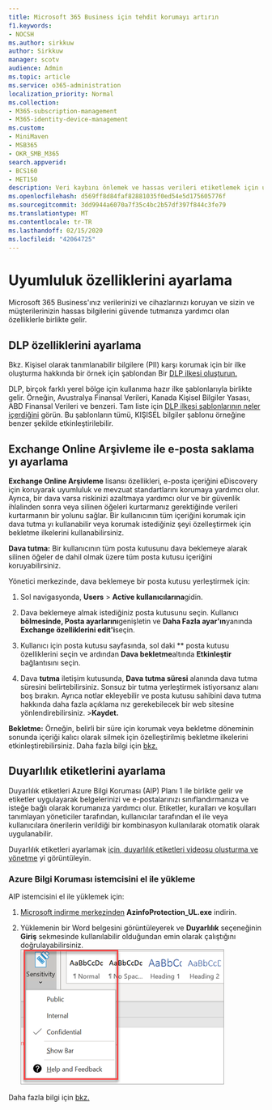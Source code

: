 ```yaml
---
title: Microsoft 365 Business için tehdit korumayı artırın
f1.keywords:
- NOCSH
ms.author: sirkkuw
author: Sirkkuw
manager: scotv
audience: Admin
ms.topic: article
ms.service: o365-administration
localization_priority: Normal
ms.collection:
- M365-subscription-management
- M365-identity-device-management
ms.custom:
- MiniMaven
- MSB365
- OKR_SMB_M365
search.appverid:
- BCS160
- MET150
description: Veri kaybını önlemek ve hassas verileri etiketlemek için uyumluluk özelliklerini ayarlayın.
ms.openlocfilehash: d569ff8d84faf82881035f0ed54e5d175605776f
ms.sourcegitcommit: 3dd9944a6070a7f35c4bc2b57df397f844c3fe79
ms.translationtype: MT
ms.contentlocale: tr-TR
ms.lasthandoff: 02/15/2020
ms.locfileid: "42064725"
---
```

# <a name="set-up-compliance-features"></a>Uyumluluk özelliklerini ayarlama

Microsoft 365 Business'ınız verilerinizi ve cihazlarınızı koruyan ve sizin ve müşterilerinizin hassas bilgilerini güvende tutmanıza yardımcı olan özelliklerle birlikte gelir.

## <a name="set-up-dlp-features"></a>DLP özelliklerini ayarlama

Bkz. Kişisel olarak tanımlanabilir bilgilere (PII) karşı korumak için bir ilke oluşturma hakkında bir örnek için şablondan Bir [DLP ilkesi oluşturun.](https://support.office.com/article/59414438-99f5-488b-975c-5023f2254369) 
  
DLP, birçok farklı yerel bölge için kullanıma hazır ilke şablonlarıyla birlikte gelir. Örneğin, Avustralya Finansal Verileri, Kanada Kişisel Bilgiler Yasası, ABD Finansal Verileri ve benzeri. Tam liste için [DLP ilkesi şablonlarının neler içerdiğini](https://support.office.com/article/c2e588d3-8f4f-4937-a286-8c399f28953a) görün. Bu şablonların tümü, KIŞISEL bilgiler şablonu örneğine benzer şekilde etkinleştirilebilir. 
  
## <a name="set-up-email-retention-with-exchange-online-archiving"></a>Exchange Online Arşivleme ile e-posta saklama yı ayarlama

 **Exchange Online Arşivleme** lisansı özellikleri, e-posta içeriğini eDiscovery için koruyarak uyumluluk ve mevzuat standartlarını korumaya yardımcı olur. Ayrıca, bir dava varsa riskinizi azaltmaya yardımcı olur ve bir güvenlik ihlalinden sonra veya silinen öğeleri kurtarmanız gerektiğinde verileri kurtarmanın bir yolunu sağlar. Bir kullanıcının tüm içeriğini korumak için dava tutma yı kullanabilir veya korumak istediğiniz şeyi özelleştirmek için bekletme ilkelerini kullanabilirsiniz.
  
**Dava tutma:** Bir kullanıcının tüm posta kutusunu dava beklemeye alarak silinen öğeler de dahil olmak üzere tüm posta kutusu içeriğini koruyabilirsiniz. 
    
Yönetici merkezinde, dava beklemeye bir posta kutusu yerleştirmek için:
    
1. Sol navigasyonda, **Users** \> **Active kullanıcılarına**gidin.
    
2. Dava beklemeye almak istediğiniz posta kutusunu seçin. Kullanıcı **bölmesinde, Posta ayarlarını**genişletin ve **Daha Fazla ayar'ın**yanında **Exchange özelliklerini edit'i**seçin.
    
3. Kullanıcı için posta kutusu sayfasında, sol daki ** posta kutusu özelliklerini seçin ve ardından **Dava bekletme**altında **Etkinleştir** bağlantısını seçin.
    
4. Dava **tutma** iletişim kutusunda, **Dava tutma süresi** alanında dava tutma süresini belirtebilirsiniz. Sonsuz bir tutma yerleştirmek istiyorsanız alanı boş bırakın. Ayrıca notlar ekleyebilir ve posta kutusu sahibini dava tutma hakkında daha fazla açıklama nız gerekebilecek bir web sitesine yönlendirebilirsiniz. \>**Kaydet.**
    
**Bekletme:** Örneğin, belirli bir süre için korumak veya bekletme döneminin sonunda içeriği kalıcı olarak silmek için özelleştirilmiş bekletme ilkelerini etkinleştirebilirsiniz. Daha fazla bilgi için [bkz.](https://support.office.com/article/5e377752-700d-4870-9b6d-12bfc12d2423)

## <a name="set-up-sensitivity-labels"></a>Duyarlılık etiketlerini ayarlama

Duyarlılık etiketleri Azure Bilgi Koruması (AIP) Planı 1 ile birlikte gelir ve etiketler uygulayarak belgelerinizi ve e-postalarınızı sınıflandırmanıza ve isteğe bağlı olarak korumanıza yardımcı olur. Etiketler, kuralları ve koşulları tanımlayan yöneticiler tarafından, kullanıcılar tarafından el ile veya kullanıcılara önerilerin verildiği bir kombinasyon kullanılarak otomatik olarak uygulanabilir.

Duyarlılık etiketleri ayarlamak [için, duyarlılık etiketleri videosu oluşturma ve yönetme](https://support.office.com/article/2fb96b54-7dd2-4f0c-ac8d-170790d4b8b9) yi görüntüleyin.



### <a name="install-the-azure-information-protection-client-manually"></a>Azure Bilgi Koruması istemcisini el ile yükleme

AIP istemcisini el ile yüklemek için:

1. [Microsoft indirme merkezinden](https://www.microsoft.com/download/details.aspx?id=53018) **AzinfoProtection_UL.exe** indirin.
 
2. Yüklemenin bir Word belgesini görüntüleyerek ve **Duyarlılık** seçeneğinin **Giriş** sekmesinde kullanılabilir olduğundan emin olarak çalıştığını doğrulayabilirsiniz.
<br/>![Word belgesinde koruma sekmesi açılır.](../media/word-sensitivity.png)

Daha fazla bilgi için [bkz.](https://docs.microsoft.com/azure/information-protection/infoprotect-tutorial-step3)
